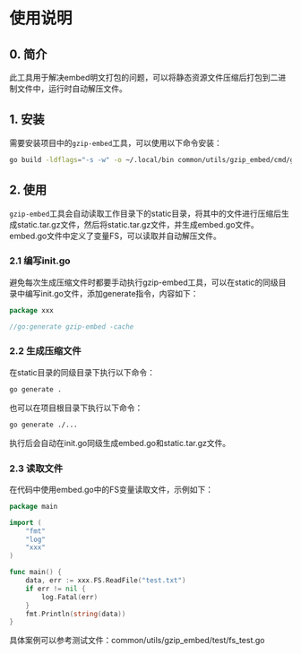 # 使用说明

## 0. 简介
此工具用于解决embed明文打包的问题，可以将静态资源文件压缩后打包到二进制文件中，运行时自动解压文件。

## 1. 安装

需要安装项目中的`gzip-embed`工具，可以使用以下命令安装：
```bash
go build -ldflags="-s -w" -o ~/.local/bin common/utils/gzip_embed/cmd/gzip-embed.go && chmod +x ~/.local/bin/gzip-embed
```

## 2. 使用

`gzip-embed`工具会自动读取工作目录下的static目录，将其中的文件进行压缩后生成static.tar.gz文件，然后将static.tar.gz文件，并生成embed.go文件。embed.go文件中定义了变量FS，可以读取并自动解压文件。

### 2.1 编写init.go

避免每次生成压缩文件时都要手动执行gzip-embed工具，可以在static的同级目录中编写init.go文件，添加generate指令，内容如下：
```go
package xxx

//go:generate gzip-embed -cache
```
### 2.2 生成压缩文件

在static目录的同级目录下执行以下命令：
```bash
go generate .
```
也可以在项目根目录下执行以下命令：
```bash
go generate ./...
```
执行后会自动在init.go同级生成embed.go和static.tar.gz文件。

### 2.3 读取文件

在代码中使用embed.go中的FS变量读取文件，示例如下：
```go
package main

import (
    "fmt"
    "log"
    "xxx"
)

func main() {
    data, err := xxx.FS.ReadFile("test.txt")
    if err != nil {
        log.Fatal(err)
    }
    fmt.Println(string(data))
}
```
具体案例可以参考测试文件：common/utils/gzip_embed/test/fs_test.go